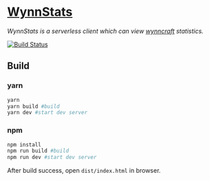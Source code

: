 # [WynnStats](https://maple3142.github.io/wynn/)
*WynnStats is a serverless client which can view [wynncraft](https://wynncraft.com/) statistics.*

[![Build Status](https://travis-ci.org/maple3142/WynnStats.svg?branch=master)](https://travis-ci.org/maple3142/WynnStats)

## Build
### yarn
```sh
yarn
yarn build #build
yarn dev #start dev server
```
### npm
```sh
npm install
npm run build #build
npm run dev #start dev server
```
After build success, open `dist/index.html` in browser.
